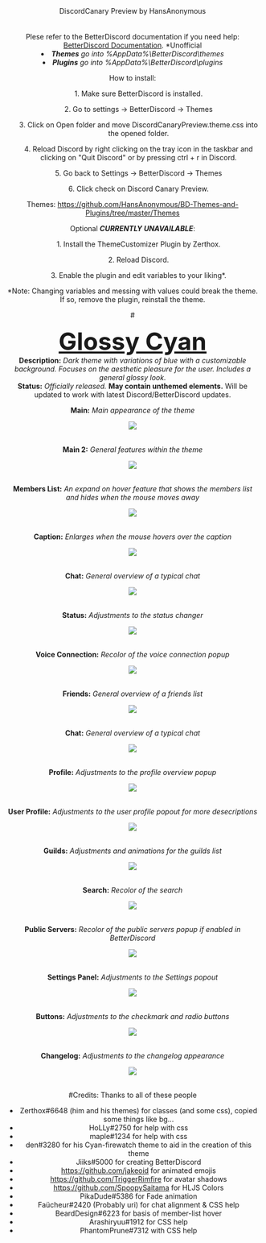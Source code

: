 <DIV ALIGN=CENTER>DiscordCanary Preview by HansAnonymous</div><br><div align=CENTER><br>
Plese refer to the  BetterDiscord documentation if you need help: <a href="https://betterdocs.net/">BetterDiscord Documentation</a>. *Unofficial

<li><i><b>Themes</b> go into %AppData%\BetterDiscord\themes</i>
<li><i><b>Plugins</b> go into %AppData%\BetterDiscord\plugins</i>

How to install:
<ol>1. Make sure BetterDiscord is installed.</ol>
<ol>2. Go to settings -> BetterDiscord -> Themes</ol>
<ol>3. Click on Open folder and move DiscordCanaryPreview.theme.css into the opened folder.</ol>
<ol>4. Reload Discord by right clicking on the tray icon in the taskbar and clicking on "Quit Discord" or by pressing ctrl + r in Discord.</ol>
<ol>5. Go back to Settings -> BetterDiscord -> Themes</ol>
<ol>6. Click check on Discord Canary Preview.</ol>

Themes: https://github.com/HansAnonymous/BD-Themes-and-Plugins/tree/master/Themes

Optional <b>*CURRENTLY UNAVAILABLE*</b>:
<ol>1. Install the ThemeCustomizer Plugin by Zerthox.</ol>
<ol>2. Reload Discord.</ol>
<ol>3. Enable the plugin and edit variables to your liking*.</ol>
*Note: Changing variables and messing with values could break the theme. If so, remove the plugin, reinstall the theme.

#<font size="25"><b><DIV ALIGN=CENTER><a href="https://github.com/HansAnonymous/BD-Themes-and-Plugins/blob/master/Themes/Glossy-Cyan/Glossy-Cyan.H.theme.css">Glossy Cyan</a></div></b></font>
<b>Description:</b><i> Dark theme with variations of blue with a customizable background. Focuses on the aesthetic pleasure for the user.  Includes a general glossy look.</i><br>
<b>Status:</b> <i>Officially released.</i> <b>May contain unthemed elements.</b> Will be updated to work with latest Discord/BetterDiscord updates.<br>

<b>Main:</b><i> Main appearance of the theme</i><br>
<DIV ALIGN=CENTER><img href="https://github.com/HansAnonymous/BD-Themes-and-Plugins/blob/master/Themes/GlossyCyan.H.theme.css" src="https://i.imgur.com/5axo305.png"></img></div><br>

<b>Main 2:</b><i> General features within the theme</i><br>
<DIV ALIGN=CENTER><img href="https://github.com/HansAnonymous/BD-Themes-and-Plugins/blob/master/Themes/GlossyCyan.H.theme.css" src="https://i.imgur.com/ubBLkEZ.png"></img></div><br>

<b>Members List:</b><i> An expand on hover feature that shows the members list and hides when the mouse moves away</i><br>
<DIV ALIGN=CENTER><img href="https://github.com/HansAnonymous/BD-Themes-and-Plugins/blob/master/Themes/GlossyCyan.H.theme.css" src="https://i.imgur.com/0Ogc84x.gif"></img></div><br>

<b>Caption:</b><i> Enlarges when the mouse hovers over the caption</i><br>
<DIV ALIGN=CENTER><img href="https://github.com/HansAnonymous/BD-Themes-and-Plugins/blob/master/Themes/GlossyCyan.H.theme.css" src="https://i.imgur.com/RXgaBlr.gif"></img></div><br>

<b>Chat:</b><i> General overview of a typical chat</i><br>
<DIV ALIGN=CENTER><img href="https://github.com/HansAnonymous/BD-Themes-and-Plugins/blob/master/Themes/GlossyCyan.H.theme.css" src="https://i.imgur.com/2udh6bu.png"></img></div><br>

<b>Status:</b><i> Adjustments to the status changer</i><br>
<DIV ALIGN=CENTER><img href="https://github.com/HansAnonymous/BD-Themes-and-Plugins/blob/master/Themes/GlossyCyan.H.theme.css" src="https://i.imgur.com/WYH7sTa.gif"></img></div><br>

<b>Voice Connection:</b><i> Recolor of the voice connection popup</i><br>
<DIV ALIGN=CENTER><img href="https://github.com/HansAnonymous/BD-Themes-and-Plugins/blob/master/Themes/GlossyCyan.H.theme.css" src="https://i.imgur.com/SKKbBPT.png"></img></div><br>

<b>Friends:</b><i> General overview of a friends list</i><br>
<DIV ALIGN=CENTER><img href="https://github.com/HansAnonymous/BD-Themes-and-Plugins/blob/master/Themes/GlossyCyan.H.theme.css" src="https://i.imgur.com/v9eaYNr.png"></img></div><br>

<b>Chat:</b><i> General overview of a typical chat</i><br>
<DIV ALIGN=CENTER><img href="https://github.com/HansAnonymous/BD-Themes-and-Plugins/blob/master/Themes/GlossyCyan.H.theme.css" src="https://i.imgur.com/2udh6bu.png"></img></div><br>

<b>Profile:</b><i> Adjustments to the profile overview popup</i><br>
<DIV ALIGN=CENTER><img href="https://github.com/HansAnonymous/BD-Themes-and-Plugins/blob/master/Themes/GlossyCyan.H.theme.css" src="https://i.imgur.com/6k554Wn.png"></img></div><br>

<b>User Profile:</b><i> Adjustments to the user profile popout for more desecriptions</i><br>
<DIV ALIGN=CENTER><img href="https://github.com/HansAnonymous/BD-Themes-and-Plugins/blob/master/Themes/GlossyCyan.H.theme.css" src="https://i.imgur.com/GJwRRPH.png"></img></div><br>

<b>Guilds:</b><i> Adjustments and animations for the guilds list</i><br>
<DIV ALIGN=CENTER><img href="https://github.com/HansAnonymous/BD-Themes-and-Plugins/blob/master/Themes/GlossyCyan.H.theme.css" src="https://i.imgur.com/SvwvWdg.gif"></img></div><br>

<b>Search:</b><i> Recolor of the search</i><br>
<DIV ALIGN=CENTER><img href="https://github.com/HansAnonymous/BD-Themes-and-Plugins/blob/master/Themes/GlossyCyan.H.theme.css" src="https://i.imgur.com/jAZis0q.png"></img></div><br>

<b>Public Servers:</b><i> Recolor of the public servers popup if enabled in BetterDiscord</i><br>
<DIV ALIGN=CENTER><img href="https://github.com/HansAnonymous/BD-Themes-and-Plugins/blob/master/Themes/GlossyCyan.H.theme.css" src="https://i.imgur.com/BdtclQP.png"></img></div><br>

<b>Settings Panel:</b><i> Adjustments to the Settings popout</i><br>
<DIV ALIGN=CENTER><img href="https://github.com/HansAnonymous/BD-Themes-and-Plugins/blob/master/Themes/GlossyCyan.H.theme.css" src="https://i.imgur.com/dnqxUtO.png"></img></div><br>

<b>Buttons:</b><i> Adjustments to the checkmark and radio buttons</i><br>
<DIV ALIGN=CENTER><img href="https://github.com/HansAnonymous/BD-Themes-and-Plugins/blob/master/Themes/GlossyCyan.H.theme.css" src="https://i.imgur.com/YZBCzlH.png"></img></div><br>

<b>Changelog:</b><i> Adjustments to the changelog appearance</i><br>
<div><img href="https://github.com/HansAnonymous/BD-Themes-and-Plugins/blob/master/Themes/GlossyCyan.H.theme.css" src="https://i.imgur.com/0VmlcNz.png"></img></div><br>

#Credits:
Thanks to all of these people 
- Zerthox#6648 (him and his themes) for classes (and some css), copied some things like bg...
- HoLLy#2750 for help with css
- maple#1234 for help with css
- den#3280 for his Cyan-firewatch theme to aid in the creation of this theme
- Jiiks#5000 for creating BetterDiscord
- https://github.com/jakeoid for animated emojis
- https://github.com/TriggerRimfire for avatar shadows
- https://github.com/SpoopySaitama for HLJS Colors
- PikaDude#5386 for Fade animation
- Faücheur#2420 (Probably uri) for chat alignment & CSS help
- BeardDesign#6223 for basis of member-list hover
- Arashiryuu#1912 for CSS help
- PhantomPrune#7312 with CSS help
